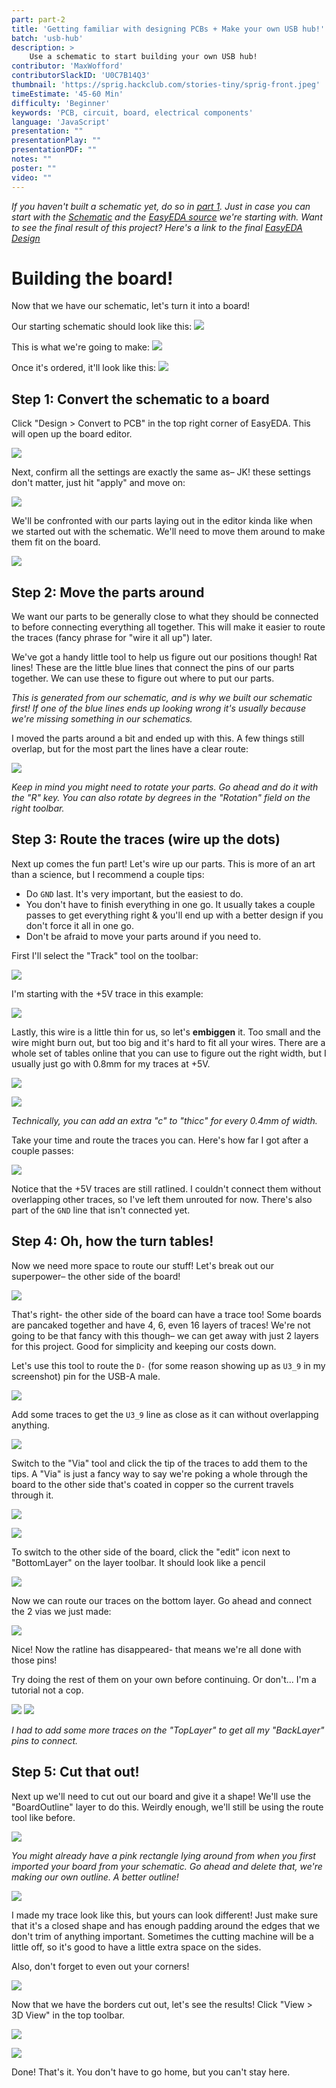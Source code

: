 ```yaml
---
part: part-2
title: 'Getting familiar with designing PCBs + Make your own USB hub!'
batch: 'usb-hub'
description: >
    Use a schematic to start building your own USB hub!
contributor: 'MaxWofford'
contributorSlackID: 'U0C7B14Q3'
thumbnail: 'https://sprig.hackclub.com/stories-tiny/sprig-front.jpeg'
timeEstimate: '45-60 Min'
difficulty: 'Beginner'
keywords: 'PCB, circuit, board, electrical components'
language: 'JavaScript'
presentation: "" 
presentationPlay: "" 
presentationPDF: "" 
notes: "" 
poster: ""
video: ""
---
```


_If you haven't built a schematic yet, do so in [part 1](/usb-hub/part-1). Just in case you can start with the [Schematic](https://cloud-1we5i4we0-hack-club-bot.vercel.app/1schematic_schematic-usb-hub-2-port-jam_2023-08-10.pdf) and the [EasyEDA source](https://cloud-1we5i4we0-hack-club-bot.vercel.app/0sch_schematic-usb-hub-2-port-jam_2023-08-10.json) we're starting with. Want to see the final result of this project? Here's a link to the final [EasyEDA Design](https://example.com)_

# Building the board!

Now that we have our schematic, let's turn it into a board!

Our starting schematic should look like this: ![](https://cloud-dtcbpm4i4-hack-club-bot.vercel.app/2screenshot_2023-08-11_at_12.52.40.png)

This is what we're going to make: ![](https://cloud-dtcbpm4i4-hack-club-bot.vercel.app/0screenshot_2023-08-11_at_13.11.34.png)

Once it's ordered, it'll look like this: ![](https://cloud-dtcbpm4i4-hack-club-bot.vercel.app/1screenshot_2023-08-11_at_13.11.20.png)

## Step 1: Convert the schematic to a board

Click "Design > Convert to PCB" in the top right corner of EasyEDA. This will open up the board editor.

![](https://cloud-6cbfcd1xm-hack-club-bot.vercel.app/0screenshot_2023-08-11_at_13.15.22.png)

Next, confirm all the settings are exactly the same as– JK! these settings don't matter, just hit "apply" and move on:

![](https://cloud-8ie7yt1k6-hack-club-bot.vercel.app/0screenshot_2023-08-11_at_13.14.34.png)

We'll be confronted with our parts laying out in the editor kinda like when we started out with the schematic. We'll need to move them around to make them fit on the board.

![](https://cloud-8ie7yt1k6-hack-club-bot.vercel.app/1screenshot_2023-08-11_at_13.14.44.png)

## Step 2: Move the parts around

We want our parts to be generally close to what they should be connected to before connecting everything all together. This will make it easier to route the traces (fancy phrase for "wire it all up") later.

We've got a handy little tool to help us figure out our positions though! Rat lines! These are the little blue lines that connect the pins of our parts together. We can use these to figure out where to put our parts.

_This is generated from our schematic, and is why we built our schematic first! If one of the blue lines ends up looking wrong it's usually because we're missing something in our schematics._

I moved the parts around a bit and ended up with this. A few things still overlap, but for the most part the lines have a clear route:

![](https://cloud-5c3t0a3re-hack-club-bot.vercel.app/0screenshot_2023-08-11_at_13.20.04.png)

_Keep in mind you might need to rotate your parts. Go ahead and do it with the "R" key. You can also rotate by degrees in the "Rotation" field on the right toolbar._

## Step 3: Route the traces (wire up the dots)

Next up comes the fun part! Let's wire up our parts. This is more of an art than a science, but I recommend a couple tips:

- Do `GND` last. It's very important, but the easiest to do.
- You don't have to finish everything in one go. It usually takes a couple passes to get everything right & you'll end up with a better design if you don't force it all in one go.
- Don't be afraid to move your parts around if you need to.

First I'll select the "Track" tool on the toolbar:

![](https://cloud-ikeoztttt-hack-club-bot.vercel.app/1screenshot_2023-08-11_at_13.26.54.png)

I'm starting with the +5V trace in this example:

![](https://cloud-ikeoztttt-hack-club-bot.vercel.app/0screenshot_2023-08-11_at_13.27.39.png)

Lastly, this wire is a little thin for us, so let's <b>embiggen</b> it. Too small and the wire might burn out, but too big and it's hard to fit all your wires. There are a whole set of tables online that you can use to figure out the right width, but I usually just go with 0.8mm for my traces at +5V.

![](https://cloud-ikeoztttt-hack-club-bot.vercel.app/2screenshot_2023-08-11_at_13.27.10.png)

![](https://cloud-2dgv2s40z-hack-club-bot.vercel.app/0screenshot_2023-08-11_at_13.31.56.png)

_Technically, you can add an extra "c" to "thicc" for every 0.4mm of width._

Take your time and route the traces you can. Here's how far I got after a couple passes:

![](https://cloud-l9gg41b78-hack-club-bot.vercel.app/0screenshot_2023-08-11_at_13.38.20.png)

Notice that the +5V traces are still ratlined. I couldn't connect them without overlapping other traces, so I've left them unrouted for now. There's also part of the `GND` line that isn't connected yet.

## Step 4: Oh, how the turn tables!

Now we need more space to route our stuff! Let's break out our superpower– the other side of the board!

![](https://cloud-559tio290-hack-club-bot.vercel.app/0ezgif.com-video-to-gif_1_.gif)

That's right- the other side of the board can have a trace too! Some boards are pancaked together and have 4, 6, even 16 layers of traces! We're not going to be that fancy with this though– we can get away with just 2 layers for this project. Good for simplicity and keeping our costs down.

Let's use this tool to route the `D-` (for some reason showing up as `U3_9` in my screenshot) pin for the USB-A male.

![](https://cloud-2421gzzt3-hack-club-bot.vercel.app/0screenshot_2023-08-11_at_13.48.30.png)

Add some traces to get the `U3_9` line as close as it can without overlapping anything.

![](https://cloud-p4gld99aq-hack-club-bot.vercel.app/0screenshot_2023-08-11_at_13.50.20.png)

Switch to the "Via" tool and click the tip of the traces to add them to the tips. A "Via" is just a fancy way to say we're poking a whole through the board to the other side that's coated in copper so the current travels through it.

![](https://cloud-loxykkofo-hack-club-bot.vercel.app/0screenshot_2023-08-11_at_13.50.39.png)

![](https://cloud-cbdjno25j-hack-club-bot.vercel.app/0screenshot_2023-08-11_at_13.51.55.png)

To switch to the other side of the board, click the "edit" icon next to "BottomLayer" on the layer toolbar. It should look like a pencil

![](https://cloud-n59r7hpq4-hack-club-bot.vercel.app/1screenshot_2023-08-11_at_13.46.16.png)

Now we can route our traces on the bottom layer. Go ahead and connect the 2 vias we just made:

![](https://cloud-8juvc3e6w-hack-club-bot.vercel.app/0screenshot_2023-08-11_at_13.56.55.png)

Nice! Now the ratline has disappeared- that means we're all done with those pins!

Try doing the rest of them on your own before continuing. Or don't... I'm a tutorial not a cop.

![](https://cloud-isdsylawg-hack-club-bot.vercel.app/0screenshot_2023-08-11_at_14.00.12.png)
![](https://cloud-isdsylawg-hack-club-bot.vercel.app/1screenshot_2023-08-11_at_14.00.24.png)

_I had to add some more traces on the "TopLayer" to get all my "BackLayer" pins to connect._

## Step 5: Cut that out!

Next up we'll need to cut out our board and give it a shape! We'll use the "BoardOutline" layer to do this. Weirdly enough, we'll still be using the route tool like before.

![](https://cloud-pxqhij3q1-hack-club-bot.vercel.app/0screenshot_2023-08-11_at_14.02.31.png)

_You might already have a pink rectangle lying around from when you first imported your board from your schematic. Go ahead and delete that, we're making our own outline. A better outline!_

![](https://cloud-dmke8w78v-hack-club-bot.vercel.app/1screenshot_2023-08-11_at_14.06.12.png)

I made my trace look like this, but yours can look different! Just make sure that it's a closed shape and has enough padding around the edges that we don't trim of anything important. Sometimes the cutting machine will be a little off, so it's good to have a little extra space on the sides.

Also, don't forget to even out your corners!

![](https://cloud-dmke8w78v-hack-club-bot.vercel.app/0ezgif.com-video-to-gif_2_.gif)

Now that we have the borders cut out, let's see the results! Click "View > 3D View" in the top toolbar.

![](https://cloud-kcfrggbze-hack-club-bot.vercel.app/0screenshot_2023-08-11_at_14.10.51.png)

![](https://cloud-kcfrggbze-hack-club-bot.vercel.app/1screenshot_2023-08-11_at_14.11.06.png)

Done! That's it. You don't have to go home, but you can't stay here.
